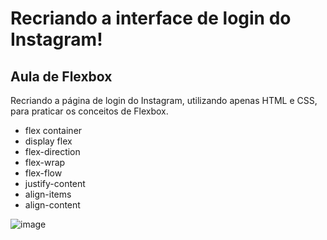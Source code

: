 # Recriando a interface de login do Instagram!

## Aula de Flexbox

Recriando a página de login do Instagram, utilizando apenas HTML e CSS, para praticar os conceitos de Flexbox.

- flex container
- display flex
- flex-direction
- flex-wrap
- flex-flow
- justify-content
- align-items
- align-content

![image](https://user-images.githubusercontent.com/53058401/177065993-0e590522-14bb-41ac-ac95-df8a7eee729c.png)

